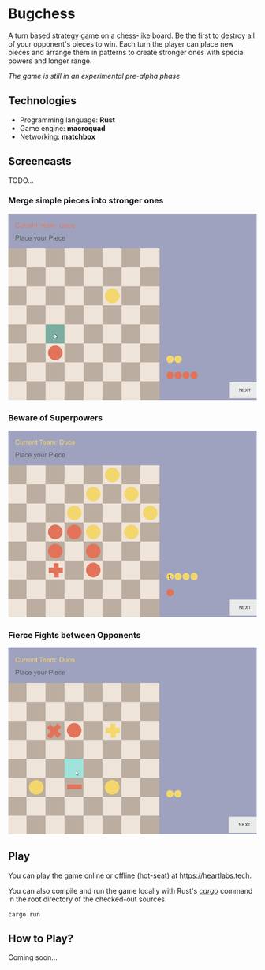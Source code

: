# Bugchess
A turn based strategy game on a chess-like board. Be the first to destroy all of your opponent's pieces to win. 
Each turn the player can place new pieces and arrange them in patterns to create stronger ones with special powers and longer range.

*The game is still in an experimental pre-alpha phase*

## Technologies
* Programming language: **Rust**
* Game engine: **macroquad**
* Networking: **matchbox**
 
## Screencasts
TODO...
### Merge simple pieces into stronger ones
![merge pieces](resources/readme/merge.gif)

### Beware of Superpowers 
![superpowers](resources/readme/queen.gif)

### Fierce Fights between Opponents
![fight scene](resources/readme/fight.gif)

## Play

You can play the game online or offline (hot-seat) at https://heartlabs.tech.

You can also compile and run the game locally with Rust's *[cargo](https://doc.rust-lang.org/cargo/)* command in the root directory of the checked-out sources.

    cargo run


## How to Play?
Coming soon...  
